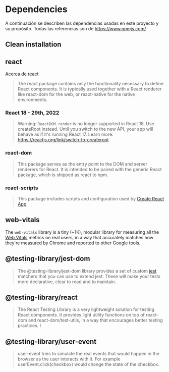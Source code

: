 # Dependencies
A continuación se describen las dependencias usadas en este proyecto y su propósito. Todas las referencias son de https://www.npmjs.com/

## Clean installation

## react
[Acerca de react](./about_react.md)
> The react package contains only the functionality necessary to define React components. It is typically used together with a React renderer like react-dom for the web, or react-native for the native environments.

### React 18 - 29th, 2022
> Warning: `ReactDOM.render` is no longer supported in React 18. Use createRoot instead. Until you switch to the new API, your app will behave as if it's running React 17. Learn more: https://reactjs.org/link/switch-to-createroot

### react-dom
> This package serves as the entry point to the DOM and server renderers for React. It is intended to be paired with the generic React package, which is shipped as react to npm.

### react-scripts
> This package includes scripts and configuration used by [Create React App](https://github.com/facebook/create-react-app).

## web-vitals
The `web-vitals` library is a tiny (~1K), modular library for measuring all the [Web Vitals](https://web.dev/vitals/) metrics on real users, in a way that accurately matches how they're measured by Chrome and reported to other Google tools.

## @testing-library/jest-dom
> The @testing-library/jest-dom library provides a set of custom [jest](https://jestjs.io/) matchers that you can use to extend jest. These will make your tests more declarative, clear to read and to maintain.

## @testing-library/react
> The React Testing Library is a very lightweight solution for testing React components. It provides light utility functions on top of react-dom and react-dom/test-utils, in a way that encourages better testing practices. I

## @testing-library/user-event
> user-event tries to simulate the real events that would happen in the browser as the user interacts with it. For example userEvent.click(checkbox) would change the state of the checkbox.
